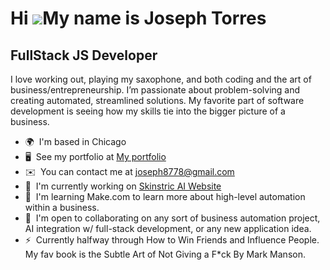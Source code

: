 Hi ![](https://user-images.githubusercontent.com/18350557/176309783-0785949b-9127-417c-8b55-ab5a4333674e.gif)My name is Joseph Torres
=====================================================================================================================================

FullStack JS Developer
----------------------

I love working out, playing my saxophone, and both coding and the art of business/entrepreneurship. I’m passionate about problem-solving and creating automated, streamlined solutions. My favorite part of software development is seeing how my skills tie into the bigger picture of a business.

* 🌍  I'm based in Chicago
* 🖥️  See my portfolio at [My portfolio](http://Thismyportfolio)
* ✉️  You can contact me at [joseph8778@gmail.com](mailto:joseph8778@gmail.com)
* 🚀  I'm currently working on [Skinstric AI Website](http://https://skinstric-jt-rdpp.vercel.app/)
* 🧠  I'm learning Make.com to learn more about high-level automation within a business.
* 🤝  I'm open to collaborating on any sort of business automation project, AI integration w/ full-stack development, or any new application idea.
* ⚡  Currently halfway through How to Win Friends and Influence People. My fav book is the Subtle Art of Not Giving a F\*ck By Mark Manson.
